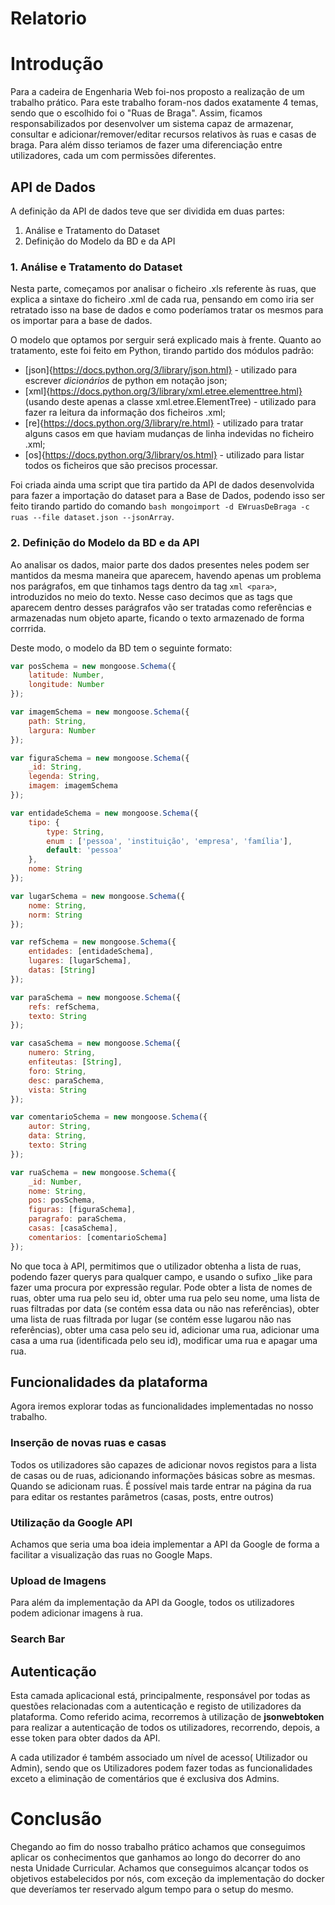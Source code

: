 # Relatorio


# Introdução

Para a cadeira de Engenharia Web foi-nos proposto a realização de um trabalho prático. Para este trabalho foram-nos dados exatamente 4 temas, sendo que o escolhido foi o "Ruas de Braga". Assim, ficamos responsabilizados por desenvolver
um sistema capaz de armazenar, consultar e adicionar/remover/editar recursos relativos às ruas e casas de braga. Para além disso teriamos de fazer uma diferenciação entre utilizadores, cada um com permissões diferentes.




## API de Dados

A definição da API de dados teve que ser dividida em duas partes:

1. Análise e Tratamento do Dataset
2. Definição do Modelo da BD e da API

### 1. Análise e Tratamento do Dataset 

Nesta parte, começamos por analisar o ficheiro .xls referente às ruas, que explica a sintaxe do ficheiro .xml de cada rua, pensando em como iria ser retratado isso na base de dados e como poderíamos tratar os mesmos para os importar para a base de dados.

O modelo que optamos por serguir será explicado mais à frente. Quanto ao tratamento, este foi feito em Python, tirando partido dos módulos padrão:

* [json]{https://docs.python.org/3/library/json.html} - utilizado para escrever _dicionários_ de python em notação json;
* [xml]{https://docs.python.org/3/library/xml.etree.elementtree.html} (usando deste apenas a classe xml.etree.ElementTree) - utilizado para fazer ra leitura da informação dos ficheiros .xml;
* [re]{https://docs.python.org/3/library/re.html} - utilizado para tratar alguns casos em que haviam mudanças de linha indevidas no ficheiro .xml;
* [os]{https://docs.python.org/3/library/os.html} - utilizado para listar todos os ficheiros que são precisos processar.

Foi criada ainda uma script que tira partido da API de dados desenvolvida para fazer a importação do dataset para a Base de Dados, podendo isso ser feito tirando partido do comando `bash mongoimport -d EWruasDeBraga -c ruas --file dataset.json --jsonArray`.

### 2. Definição do Modelo da BD e da API

Ao analisar os dados, maior parte dos dados presentes neles podem ser mantidos da mesma maneira que aparecem, havendo apenas um problema nos parágrafos, em que tinhamos tags dentro da tag `xml <para>`, introduzidos no meio do texto. Nesse caso decimos que as tags que aparecem dentro desses parágrafos vão ser tratadas como referências e armazenadas num objeto aparte, ficando o texto armazenado de forma corrrida.

Deste modo, o modelo da BD tem o seguinte formato:

```js
var posSchema = new mongoose.Schema({
    latitude: Number,
    longitude: Number
});

var imagemSchema = new mongoose.Schema({
    path: String,
    largura: Number
});

var figuraSchema = new mongoose.Schema({
    _id: String,
    legenda: String,
    imagem: imagemSchema
});

var entidadeSchema = new mongoose.Schema({
    tipo: {
        type: String,
        enum : ['pessoa', 'instituição', 'empresa', 'família'],
        default: 'pessoa'
    },
    nome: String
});

var lugarSchema = new mongoose.Schema({
    nome: String,
    norm: String
});

var refSchema = new mongoose.Schema({
    entidades: [entidadeSchema],
    lugares: [lugarSchema],
    datas: [String]
});

var paraSchema = new mongoose.Schema({
    refs: refSchema,
    texto: String
});

var casaSchema = new mongoose.Schema({
    numero: String,
    enfiteutas: [String],
    foro: String,
    desc: paraSchema,
    vista: String
});

var comentarioSchema = new mongoose.Schema({
    autor: String,
    data: String,
    texto: String
});

var ruaSchema = new mongoose.Schema({
    _id: Number,
    nome: String,
    pos: posSchema, 
    figuras: [figuraSchema],
    paragrafo: paraSchema,
    casas: [casaSchema],
    comentarios: [comentarioSchema]
});
```

No que toca à API, permitimos que o utilizador obtenha a lista de ruas, podendo fazer querys para qualquer campo, e usando o sufixo _like para fazer uma procura por expressão regular. Pode obter a lista de nomes de ruas, obter uma rua pelo seu id, obter uma rua pelo seu nome, uma lista de ruas filtradas por data (se contém essa data ou não nas referências), obter uma lista de ruas filtrada por lugar (se contém esse lugarou não nas referências), obter uma casa pelo seu id, adicionar uma rua, adicionar uma casa a uma rua (identificada pelo seu id), modificar uma rua e apagar uma rua.


## Funcionalidades da plataforma 

Agora iremos explorar todas as funcionalidades implementadas no nosso trabalho.

### Inserção de novas ruas e casas

Todos os utilizadores são capazes de adicionar novos registos para a lista de casas ou de ruas, adicionando informações básicas sobre as mesmas. Quando se adicionam ruas. É possível mais tarde entrar na página da rua para editar os restantes parâmetros (casas, posts, entre outros)

### Utilização da Google API

Achamos que seria uma boa ideia implementar a API da Google de forma a facilitar a visualização das ruas no Google Maps.

### Upload de Imagens

Para além da implementação da API da Google, todos os utilizadores podem adicionar imagens à rua.

### Search Bar



## Autenticação

Esta camada aplicacional está, principalmente, responsável por todas as questões relacionadas com a autenticação e registo de utilizadores da plataforma. Como referido acima, recorremos à utilização de **jsonwebtoken** para realizar a autenticação de todos os utilizadores, recorrendo, depois, a esse token para obter dados da API.

A cada utilizador é também associado um nível de acesso( Utilizador ou Admin), sendo que os Utilizadores podem fazer todas as funcionalidades exceto a eliminação de comentários que é exclusiva dos Admins.


# Conclusão

Chegando ao fim do nosso trabalho prático achamos que conseguimos aplicar os conhecimentos que ganhamos ao longo do decorrer do ano nesta Unidade Curricular.
Achamos que conseguimos alcançar todos os objetivos estabelecidos por nós, com exceção da implementação do docker que deveríamos ter reservado algum tempo para o setup do mesmo.
